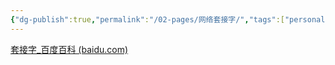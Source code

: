 ```yaml
---
{"dg-publish":true,"permalink":"/02-pages/网络套接字/","tags":["personal/blog","network","os"]}
---
```


[套接字_百度百科 (baidu.com)](https://baike.baidu.com/item/%e5%a5%97%e6%8e%a5%e5%ad%97/9637606)